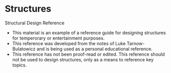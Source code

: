 # Structures
Structural Design Reference
- This material is an example of a reference guide for designing structures for temperorary or entertainment purposes.
- This reference was developed from the notes of Luke Tarnow-Bulatowicz and is being used as a personal educational reference.
- This reference has not been proof-read or edited. This reference should not be used to design structures, only as a means to reference key topics. 